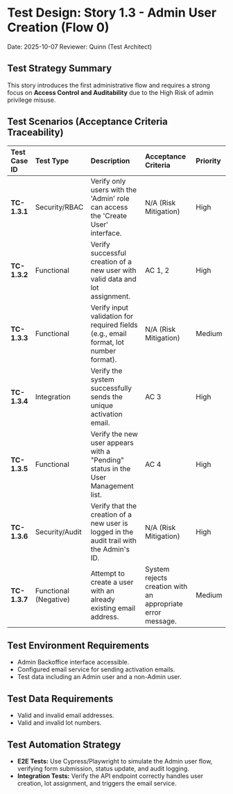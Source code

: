 # Test Design: Story 1.3 - Admin User Creation (Flow 0)

Date: 2025-10-07
Reviewer: Quinn (Test Architect)

## Test Strategy Summary

This story introduces the first administrative flow and requires a strong focus on **Access Control and Auditability** due to the High Risk of admin privilege misuse.

## Test Scenarios (Acceptance Criteria Traceability)

| Test Case ID | Test Type | Description | Acceptance Criteria | Priority |
| :--- | :--- | :--- | :--- | :--- |
| **TC-1.3.1** | Security/RBAC | Verify only users with the 'Admin' role can access the 'Create User' interface. | N/A (Risk Mitigation) | High |
| **TC-1.3.2** | Functional | Verify successful creation of a new user with valid data and lot assignment. | AC 1, 2 | High |
| **TC-1.3.3** | Functional | Verify input validation for required fields (e.g., email format, lot number format). | N/A (Risk Mitigation) | Medium |
| **TC-1.3.4** | Integration | Verify the system successfully sends the unique activation email. | AC 3 | High |
| **TC-1.3.5** | Functional | Verify the new user appears with a "Pending" status in the User Management list. | AC 4 | High |
| **TC-1.3.6** | Security/Audit | Verify that the creation of a new user is logged in the audit trail with the Admin's ID. | N/A (Risk Mitigation) | High |
| **TC-1.3.7** | Functional (Negative) | Attempt to create a user with an already existing email address. | System rejects creation with an appropriate error message. | Medium |

## Test Environment Requirements

- Admin Backoffice interface accessible.
- Configured email service for sending activation emails.
- Test data including an Admin user and a non-Admin user.

## Test Data Requirements

- Valid and invalid email addresses.
- Valid and invalid lot numbers.

## Test Automation Strategy

- **E2E Tests:** Use Cypress/Playwright to simulate the Admin user flow, verifying form submission, status update, and audit logging.
- **Integration Tests:** Verify the API endpoint correctly handles user creation, lot assignment, and triggers the email service.
